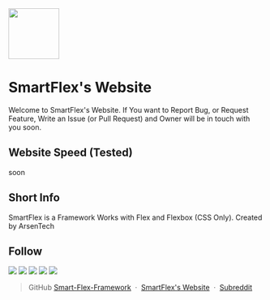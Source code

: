 <img src="https://user-images.githubusercontent.com/62609185/103670843-93990d00-4f93-11eb-8d40-8d400785b3d2.png" width="100">

# SmartFlex's Website
Welcome to SmartFlex's Website. If You want to Report Bug, or Request Feature, Write an Issue (or Pull Request) and Owner will be in touch with you soon.
## Website Speed (Tested)
soon
## Short Info
SmartFlex is a Framework Works with Flex and Flexbox (CSS Only). Created by ArsenTech
## Follow
<a href="https://www.youtube.com/channel/UCrtH0g6NE8tW5VIEgDySYtg" target="_blank"><img src="https://img.shields.io/badge/ArsenTech%20-%231DD1A1.svg?&style=for-the-badge&logo=YouTube&logoColor=FF0000" /></a>
<a href="https://scratch.mit.edu/users/ArsenTech/" target="_blank"><img src="https://img.shields.io/badge/-ArsenTech-1DD1A1?style=for-the-badge&logo=scratch&logoColor=orange"></a>
<a href="https://www.reddit.com/user/ArsenTech" target="_blank"><img src="https://img.shields.io/badge/-ArsenTech-1DD1A1?style=for-the-badge&logo=reddit&logoColor=FF4500"></a>
<a href="https://codepen.io/ArsenJS" target="_blank"><img src="https://img.shields.io/badge/-ArsenTech-1DD1A1?style=for-the-badge&logo=codepen&logoColor=black"></a>
<a href="https://github.com/ArsenTech" target="_blank"><img src="https://img.shields.io/badge/-ArsenTech-1DD1A1?style=for-the-badge&amp;logo=github&amp;logoColor=24292e"></a>
> GitHub [Smart-Flex-Framework](https://github.com/Smart-Flex-Framework) &nbsp;&middot;&nbsp;
> [SmartFlex's Website](https://smart-flex-framework.github.io) &nbsp;&middot;&nbsp;
> [Subreddit](https://www.reddit.com/r/ArsenTech/)
